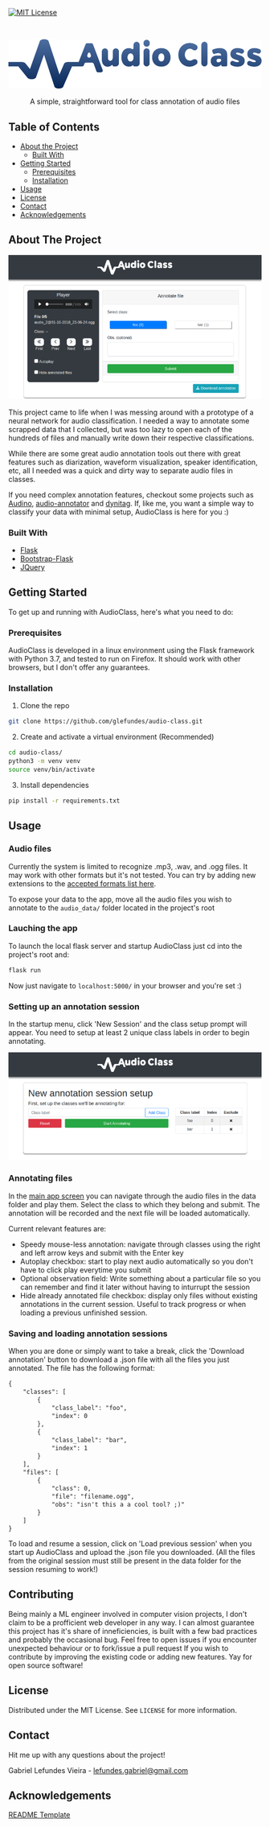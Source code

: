 <!--
*** github_username, repo, twitter_handle, email
-->





<!-- PROJECT SHIELDS -->
<!--
*** I'm using markdown "reference style" links for readability.
*** Reference links are enclosed in brackets [ ] instead of parentheses ( ).
*** See the bottom of this document for the declaration of the reference variables
*** for contributors-url, forks-url, etc. This is an optional, concise syntax you may use.
*** https://www.markdownguide.org/basic-syntax/#reference-style-links
-->
[![MIT License][license-shield]][license-url]

<!-- PROJECT LOGO -->
<br />
<p align="center">
  <a href="https://github.com/glefundes/audio-class-annotation-tool">
    <img src="readme_imgs/logo-img.png" alt="Logo" width="600">
  </a>
  <p align="center">
    A simple, straightforward tool for class annotation of audio files
  </p>
</p>



<!-- TABLE OF CONTENTS -->
## Table of Contents

* [About the Project](#about-the-project)
  * [Built With](#built-with)
* [Getting Started](#getting-started)
  * [Prerequisites](#prerequisites)
  * [Installation](#installation)
* [Usage](#usage)
* [License](#license)
* [Contact](#contact)
* [Acknowledgements](#acknowledgements)



<!-- ABOUT THE PROJECT -->
## About The Project
<p align="center">
    <img src="readme_imgs/annotation-session.png">
</p>

This project came to life when I was messing around with a prototype of a neural network for audio classification. I needed a way to annotate some scrapped data that I collected, but was too lazy to open each of the hundreds of files and manually write down their respective classifications. 

While there are some great audio annotation tools out there with great features such as diarization, waveform visualization, speaker identification, etc, all I needed was a quick and dirty way to separate audio files in classes.

If you need complex annotation features, checkout some projects such as [Audino](https://github.com/midas-research/audino), [audio-annotator](https://github.com/CrowdCurio/audio-annotator) and [dynitag](https://github.com/dynilib/dynitag). If, like me, you want a simple way to classify your data with minimal setup, AudioClass is here for you :)

### Built With

* [Flask]()
* [Bootstrap-Flask]()
* [JQuery]()

<!-- GETTING STARTED -->
## Getting Started

To get up and running with AudioClass, here's what you need to do:

### Prerequisites

AudioClass is developed in a linux environment using the Flask framework with Python 3.7, and tested to run on Firefox. It should work with other browsers, but I don't offer any guarantees.

### Installation
 
1. Clone the repo
```sh
git clone https://github.com/glefundes/audio-class.git
```
2. Create and activate a virtual environment (Recommended)
```sh
cd audio-class/
python3 -m venv venv
source venv/bin/activate
```
3. Install dependencies
```sh
pip install -r requirements.txt
```

<!-- USAGE EXAMPLES -->
## Usage

### Audio files
Currently the system is limited to recognize .mp3, .wav, and .ogg files. It may work with other formats but it's not tested. You can try by adding new extensions to the [accepted formats list here](https://github.com/glefundes/audio-class/blob/master/app/utils.py#L7).

To expose your data to the app, move all the audio files you wish to annotate to the `audio_data/` folder located in the project's root

### Lauching the app
To launch the local flask server and startup AudioClass just cd into the project's root and:
```sh
flask run
```
Now just navigate to `localhost:5000/` in your browser and you're set :)

### Setting up an annotation session
In the startup menu, click 'New Session' and the class setup prompt will appear. You need to setup at least 2 unique class labels in order to begin annotating.
<p align="center">
    <img src="readme_imgs/annotation-setup.png">
</p>

### Annotating files
In the [main app screen](#about-the-project) you can navigate through the audio files in the data folder and play them. Select the class to which they belong and submit. The annotation will be recorded and the next file will be loaded automatically.

Current relevant features are:
* Speedy mouse-less annotation: navigate through classes using the right and left arrow keys and submit with the Enter key
* Autoplay checkbox: start to play next audio automatically so you don't have to click play everytime you submit 
* Optional observation field: Write something about a particular file so you can remember and find it later without having to inturrupt the session
* Hide already annotated file checkbox: display only files without existing annotations in the current session. Useful to track progress or when loading a previous unfinished session.

### Saving and loading annotation sessions

When you are done or simply want to take a break, click the 'Download annotation' button to download a .json file with all the files you just annotated. The file has the following format:
```
{
    "classes": [
        {
            "class_label": "foo",
            "index": 0
        },
        {
            "class_label": "bar",
            "index": 1
        }
    ],
    "files": [
        {
            "class": 0,
            "file": "filename.ogg",
            "obs": "isn't this a a cool tool? ;)"
        }
    ]
}
```

To load and resume a session, click on 'Load previous session' when you start up AudioClass and upload the .json file you downloaded.
(All the files from the original session must still be present in the data folder for the session resuming to work!)

<!-- CONTRIBUTING -->
## Contributing

Being mainly a ML engineer involved in computer vision projects, I don't claim to be a profficient web developer in any way. I can almost guarantee this project has it's share of inneficiencies, is built with a few bad practices and probably the occasional bug. Feel free to open issues if you encounter unexpected behaviour or to fork/issue a pull request If you wish to contribute by improving the existing code or adding new features. Yay for open source software!

<!-- LICENSE -->
## License

Distributed under the MIT License. See `LICENSE` for more information.

<!-- CONTACT -->
## Contact
Hit me up with any questions about the project!

Gabriel Lefundes Vieira - lefundes.gabriel@gmail.com


<!-- ACKNOWLEDGEMENTS -->
## Acknowledgements
[README Template](https://github.com/othneildrew/Best-README-Template)
<!-- MARKDOWN LINKS & IMAGES -->
<!-- https://www.markdownguide.org/basic-syntax/#reference-style-links -->
[license-shield]: https://img.shields.io/github/license/othneildrew/Best-README-Template.svg?style=flat-square
[license-url]: https://github.com/othneildrew/Best-README-Template/blob/master/LICENSE.txt
